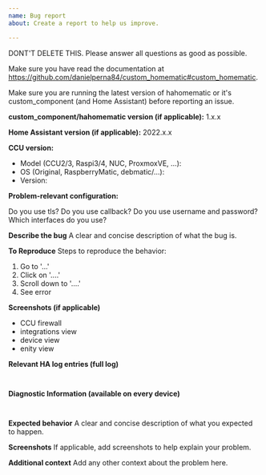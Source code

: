 ```yaml
---
name: Bug report
about: Create a report to help us improve.

---
```


DONT'T DELETE THIS.
Please answer all questions as good as possible.

Make sure you have read the documentation at https://github.com/danielperna84/custom_homematic#custom_homematic.

Make sure you are running the latest version of hahomematic or it's custom_component (and Home Assistant) before reporting an issue.


**custom_component/hahomematic version (if applicable):**
1.x.x

**Home Assistant version (if applicable):**
2022.x.x

**CCU version:**
- Model (CCU2/3, Raspi3/4, NUC, ProxmoxVE, ...):
- OS (Original, RaspberryMatic, debmatic/...):
- Version: 

**Problem-relevant configuration:**

Do you use tls?
Do you use callback?
Do you use username and password?
Which interfaces do you use?

**Describe the bug**
A clear and concise description of what the bug is.

**To Reproduce**
Steps to reproduce the behavior:
1. Go to '...'
2. Click on '....'
3. Scroll down to '....'
4. See error

**Screenshots (if applicable)**
- CCU firewall
- integrations view
- device view
- enity view

**Relevant HA log entries (full log)**
```


```

**Diagnostic Information (available on every device)**
```


```

**Expected behavior**
A clear and concise description of what you expected to happen.

**Screenshots**
If applicable, add screenshots to help explain your problem.

**Additional context**
Add any other context about the problem here.
